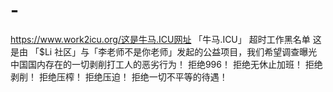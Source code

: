 # -
https://www.work2icu.org/这是牛马.ICU网址
「牛马.ICU」 超时工作黑名单 这是由 「$Li 社区」与「李老师不是你老师」发起的公益项目，我们希望调查曝光中国国内存在的一切剥削打工人的恶劣行为！      拒绝996！     拒绝无休止加班！     拒绝剥削！     拒绝压榨！     拒绝压迫！     拒绝一切不平等的待遇！
